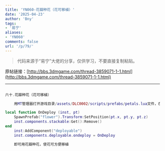 ```yaml
---
title: 'YN060-花瓣种花（花可移植）'
date: '2025-04-23'
author: 'Bny'
tags:
- '易宁'
aliases:
- 'YN060'
comments: false
url: '/p/79/'
---
```


> 代码来源于“易宁”大佬的分享，仅供学习，不要直接复制粘贴。

原帖链接：[http://bbs.3dmgame.com/thread-3859071-1-1.html](http://bbs.3dmgame.com/thread-3859071-1-1.html)

---

```lua  

六十.花瓣种花（花可移植）

	用MT管理器打开游戏目录/assets/DLC0002/scripts/prefabs/petals.lua文件，在inst:AddComponent("inspectable")的下一行插入以下内容：

local function OnDeploy (inst, pt)
	SpawnPrefab("flower").Transform:SetPosition(pt.x, pt.y, pt.z)
	inst.components.stackable:Get():Remove()
end
	inst:AddComponent("deployable")
	inst.components.deployable.ondeploy = OnDeploy

	即可用花瓣种花，使花可方便移植

```  

